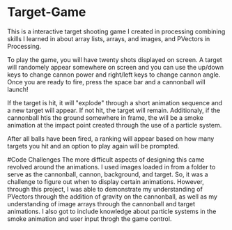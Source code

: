 # Target-Game
This is a interactive target shooting game I created in processing combining skills I learned in about array lists, arrays, and images, and PVectors in Processing.

To play the game, you will have twenty shots displayed on screen. A target will randomely appear somewhere on screen and you can use the up/down keys to change cannon power and right/left keys to change cannon angle. Once you are ready to fire, press the space bar and a cannonball will launch!

If the  target is hit, it will "explode" through a short animation sequence and a new target will appear. If not hit, the target will remain. Additionaly, if the cannonball htis the ground somewhere in frame, the will be a smoke animation at the impact point created through the use of a particle system.

After all balls have been fired, a ranking will appear based on how many targets you hit and an option to play again will be prompted.

#Code Challenges
The more difficult aspects of designing this came revolved around the animations. I used images loaded in from a folder to serve as the cannonball, cannon, background, and target. So, it was a challenge to figure out when to display certain animations. However, through this project, I was able to demonstrate my understanding of PVectors through the addition of gravity on the cannonball, as well as my understanding of image arrays through the cannonball and target animations. I also got to include knowledge about particle systems in the smoke animation and user input throgh the game control.
